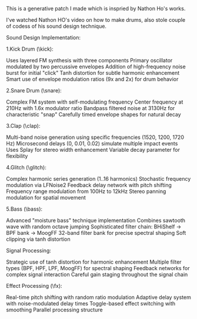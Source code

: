 
This is a generative patch I made which is inspried by Nathon Ho's works.

I've watched Nathon HO's video on how to make drums, also stole couple of codess of his sound design technique.

Sound Design Implementation:

1.Kick Drum (\kick):

Uses layered FM synthesis with three components
Primary oscillator modulated by two percussive envelopes
Addition of high-frequency noise burst for initial "click"
Tanh distortion for subtle harmonic enhancement
Smart use of envelope modulation ratios (9x and 2x) for drum behavior


2.Snare Drum (\snare):

Complex FM system with self-modulating frequency
Center frequency at 210Hz with 1.6x modulator ratio
Bandpass filtered noise at 3130Hz for characteristic "snap"
Carefully timed envelope shapes for natural decay


3.Clap (\clap):

Multi-band noise generation using specific frequencies (1520, 1200, 1720 Hz)
Microsecond delays (0, 0.01, 0.02) simulate multiple impact events
Uses Splay for stereo width enhancement
Variable decay parameter for flexibility


4.Glitch (\glitch):

Complex harmonic series generation (1..16 harmonics)
Stochastic frequency modulation via LFNoise2
Feedback delay network with pitch shifting
Frequency range modulation from 100Hz to 12kHz
Stereo panning modulation for spatial movement


5.Bass (\bass):

Advanced "moisture bass" technique implementation
Combines sawtooth wave with random octave jumping
Sophisticated filter chain: BHiShelf -> BPF bank -> MoogFF
32-band filter bank for precise spectral shaping
Soft clipping via tanh distortion




Signal Processing:


Strategic use of tanh distortion for harmonic enhancement
Multiple filter types (BPF, HPF, LPF, MoogFF) for spectral shaping
Feedback networks for complex signal interaction
Careful gain staging throughout the signal chain


Effect Processing (\fx):


Real-time pitch shifting with random ratio modulation
Adaptive delay system with noise-modulated delay times
Toggle-based effect switching with smoothing
Parallel processing structure


